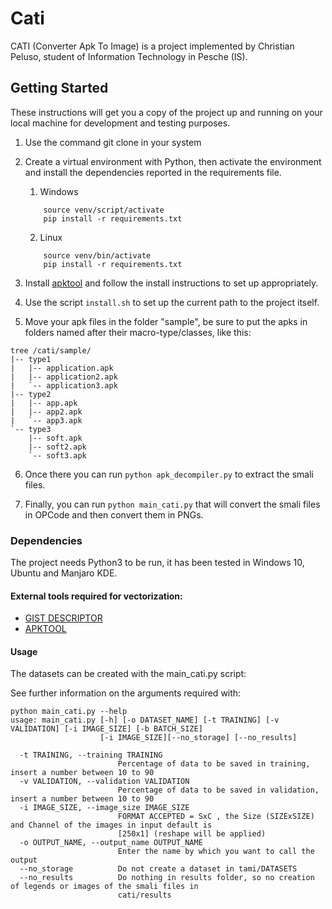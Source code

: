 # Cati

CATI (Converter Apk To Image) is a project implemented by Christian Peluso, student of Information Technology in Pesche 
(IS).

## Getting Started

These instructions will get you a copy of the project up and running on your local machine for development and testing 
purposes.

1. Use the command git clone in your system 

2. Create a virtual environment with Python, then activate the environment and install the dependencies reported in the 
requirements file.
   1. Windows
    ```    
        source venv/script/activate
        pip install -r requirements.txt 
   ```
   2. Linux
    ```    
        source venv/bin/activate
        pip install -r requirements.txt 
   ```

3. Install [apktool](https://ibotpeaches.github.io/Apktool/install) and follow the install instructions to set up 
appropriately.

4. Use the script `install.sh` to set up the current path to the project itself.

5. Move your apk files in the folder "sample", be sure to put the apks in folders named after their macro-type/classes, like this:

```
tree /cati/sample/
|-- type1
|   |-- application.apk
|   |-- application2.apk
|   `-- application3.apk
|-- type2
|   |-- app.apk
|   |-- app2.apk
|   `-- app3.apk
`-- type3
    |-- soft.apk
    |-- soft2.apk
    `-- soft3.apk
```

6. Once there you can run `python apk_decompiler.py` to extract the smali files.

7. Finally, you can run `python main_cati.py` that will convert the smali files in OPCode and then convert them in 
PNGs.

### Dependencies

The project needs Python3 to be run, it has been tested in Windows 10, Ubuntu and Manjaro KDE.

#### External tools required for vectorization:

- [GIST DESCRIPTOR](https://github.com/tuttieee/lear-gist-python)
- [APKTOOL](https://ibotpeaches.github.io/Apktool)

#### Usage

The datasets can be created with the main_cati.py script:

See further information on the arguments required with:

```
python main_cati.py --help
usage: main_cati.py [-h] [-o DATASET_NAME] [-t TRAINING] [-v VALIDATION] [-i IMAGE_SIZE] [-b BATCH_SIZE] 
                    [-i IMAGE_SIZE][--no_storage] [--no_results]
               
  -t TRAINING, --training TRAINING
                        Percentage of data to be saved in training, insert a number between 10 to 90
  -v VALIDATION, --validation VALIDATION
                        Percentage of data to be saved in validation, insert a number between 10 to 90
  -i IMAGE_SIZE, --image_size IMAGE_SIZE
                        FORMAT ACCEPTED = SxC , the Size (SIZExSIZE) and Channel of the images in input default is 
                        [250x1] (reshape will be applied)
  -o OUTPUT_NAME, --output_name OUTPUT_NAME
                        Enter the name by which you want to call the output
  --no_storage          Do not create a dataset in tami/DATASETS
  --no_results          Do nothing in results folder, so no creation of legends or images of the smali files in
                        cati/results
```
